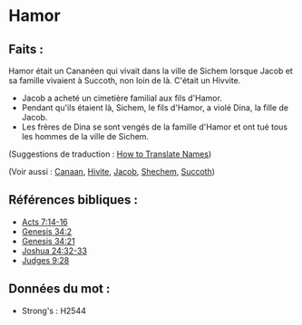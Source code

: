 # Hamor

## Faits :

Hamor était un Cananéen qui vivait dans la ville de Sichem lorsque Jacob et sa famille vivaient à Succoth, non loin de là. C'était un Hivvite.

* Jacob a acheté un cimetière familial aux fils d'Hamor.
* Pendant qu'ils étaient là, Sichem, le fils d'Hamor, a violé Dina, la fille de Jacob.
* Les frères de Dina se sont vengés de la famille d'Hamor et ont tué tous les hommes de la ville de Sichem.

(Suggestions de traduction : [How to Translate Names](rc://en/ta/man/translate/translate-names))

(Voir aussi : [Canaan](../names/canaan.md), [Hivite](../names/hivite.md), [Jacob](../names/jacob.md), [Shechem](../names/shechem.md), [Succoth](../names/succoth.md))

## Références bibliques :

* [Acts 7:14-16](rc://en/tn/help/act/07/14)
* [Genesis 34:2](rc://en/tn/help/gen/34/02)
* [Genesis 34:21](rc://en/tn/help/gen/34/21)
* [Joshua 24:32-33](rc://en/tn/help/jos/24/32)
* [Judges 9:28](rc://en/tn/help/jdg/09/28)

## Données du mot :

* Strong's : H2544

